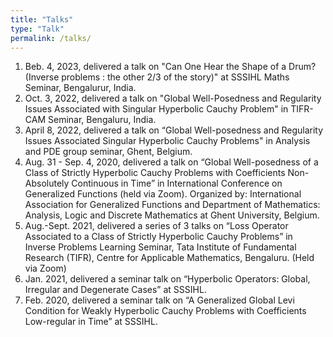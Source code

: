 ```yaml
---
title: "Talks"
type: "Talk"
permalink: /talks/
---
```


1. Beb. 4, 2023, delivered a talk on "Can One Hear the Shape of a Drum? (Inverse problems : the other 2/3 of the story)" at SSSIHL Maths Seminar, Bengalurur, India.
1. Oct. 3, 2022, delivered a talk on "Global Well-Posedness and Regularity Issues Associated with Singular Hyperbolic Cauchy Problem" in TIFR-CAM Seminar, Bengaluru, India.
1. April 8, 2022, delivered a talk on “Global Well-posedness and Regularity Issues Associated Singular Hyperbolic Cauchy Problems" in Analysis and PDE group seminar, Ghent, Belgium.
1. Aug. 31 - Sep. 4, 2020, delivered a talk on “Global Well-posedness of a Class of Strictly Hyperbolic Cauchy Problems with Coefficients Non-Absolutely Continuous in Time” in International Conference on Generalized Functions (held via Zoom). Organized by: International Association for Generalized Functions and Department of Mathematics: Analysis, Logic and Discrete Mathematics at Ghent University, Belgium.
1. Aug.-Sept. 2021, delivered a series of 3 talks on “Loss Operator Associated to a Class of Strictly Hyperbolic Cauchy Problems” in Inverse Problems Learning Seminar, Tata Institute of Fundamental Research (TIFR), Centre for Applicable Mathematics, Bengaluru. (Held via Zoom)
1. Jan. 2021, delivered a seminar talk on “Hyperbolic Operators: Global, Irregular and Degenerate Cases” at SSSIHL.
1. Feb. 2020, delivered a seminar talk on “A Generalized Global Levi Condition for Weakly Hyperbolic Cauchy Problems with Coefficients Low-regular in Time” at SSSIHL.
